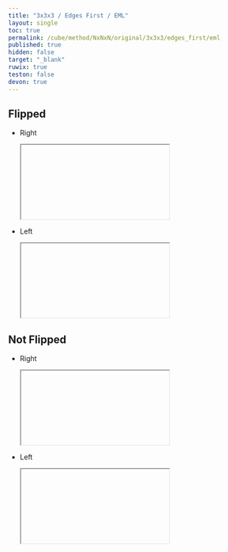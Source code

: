 ```yaml
---
title: "3x3x3 / Edges First / EML"
layout: single
toc: true
permalink: /cube/method/NxNxN/original/3x3x3/edges_first/eml
published: true
hidden: false
target: "_blank"
ruwix: true
teston: false
devon: true
---
```

<span
  id     = "cube"
  teston = "{{page.teston}}"
  devon  = "{{page.devon}}"
  colored = "F R FD RD FR" >
</span>

<head>
  <base target = "{{page.target}}">
</head>



## Flipped

- Right

  <iframe
    alg = "F' U F"
  ></iframe>

- Left

  <iframe
    alg = "R U' R'"
  ></iframe>



## Not Flipped

- Right

  <iframe
    alg = "R' F R F'"
  ></iframe>

- Left

  <iframe
    alg = "F R' F' R"
  ></iframe>
